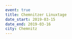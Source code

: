 ```yaml
---
event: true
title: Chemnitzer Linuxtage
date_start: 2019-03-15
date_end: 2019-03-16
city: Chemnitz
---
```

